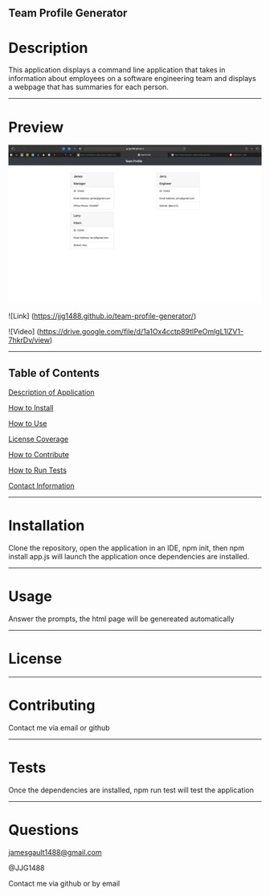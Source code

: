 ## Team Profile Generator

# Description

This application displays a command line application that takes in information about employees on a software engineering team and displays a webpage that has summaries for each person.

---

# Preview

![Preview](./assests/images/preview1.png)

![Link] (https://jjg1488.github.io/team-profile-generator/)

![Video] (https://drive.google.com/file/d/1a1Ox4cctp89tlPeOmlgL1lZV1-7hkrDv/view)

---

## Table of Contents

[Description of Application](#description)

[How to Install](#installation)

[How to Use](#usage)

[License Coverage](#license)

[How to Contribute](#contributing)

[How to Run Tests](#tests)

[Contact Information](#questions)
    
---

# Installation

Clone the repository, open the application in an IDE, npm init, then npm install app.js will launch the application once dependencies are installed.

---

 # Usage

Answer the prompts, the html page will be genereated automatically

---

# License

---
# Contributing

Contact me via email or github

---
# Tests

Once the dependencies are installed, npm run test will test the application

---

# Questions

jamesgault1488@gmail.com

@JJG1488

Contact me via github or by email